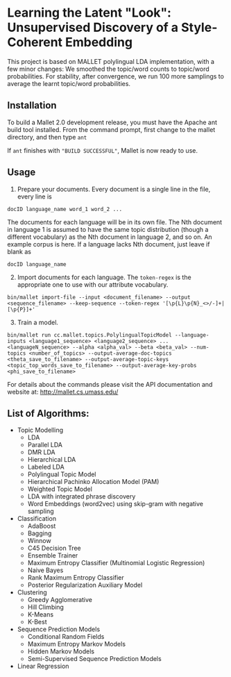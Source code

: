 Learning the Latent "Look": Unsupervised Discovery of a Style-Coherent Embedding 
======

This project is based on MALLET polylingual LDA implementation, with a few minor changes:
We smoothed the topic/word counts to topic/word probabilities.
For stability, after convergence, we run 100 more samplings to average the learnt topic/word probabilities.


## Installation

To build a Mallet 2.0 development release, you must have the Apache ant build tool installed. From the command prompt, first change to the mallet directory, and then type
`ant`

If `ant` finishes with `"BUILD SUCCESSFUL"`, Mallet is now ready to use.

## Usage

1. Prepare your documents. Every document is a single line in the file, every line is
```
docID language_name word_1 word_2 ...
```
The documents for each language will be in its own file. The Nth document in language 1 is assumed to have the same topic distribution (though a different vocabulary) as the Nth document in language 2, and so on. An example corpus is here. If a language lacks Nth document, just leave if blank as
```
docID language_name 
```
2. Import documents for each language. The `token-regex` is the appropriate one to use with our attribute vocabulary.
```
bin/mallet import-file --input <document_filename> --output <sequence_filename> --keep-sequence --token-regex '[\p{L}\p{N}_<>/-]+|[\p{P}]+'
```
3. Train a model.
```
bin/mallet run cc.mallet.topics.PolylingualTopicModel --language-inputs <language1_sequence> <language2_sequence> ... <languageN_sequence> --alpha <alpha_val> --beta <beta_val> --num-topics <number_of_topics> --output-average-doc-topics <theta_save_to_filename> --output-average-topic-keys <topic_top_words_save_to_filename> --output-average-key-probs <phi_save_to_filename>
```

For details about the commands please visit the API documentation and website at: http://mallet.cs.umass.edu/


## List of Algorithms:

* Topic Modelling
  * LDA
  * Parallel LDA
  * DMR LDA
  * Hierarchical LDA
  * Labeled LDA
  * Polylingual Topic Model
  * Hierarchical Pachinko Allocation Model (PAM)
  * Weighted Topic Model
  * LDA with integrated phrase discovery
  * Word Embeddings (word2vec) using skip-gram with negative sampling
* Classification
  * AdaBoost
  * Bagging
  * Winnow
  * C45 Decision Tree
  * Ensemble Trainer
  * Maximum Entropy Classifier (Multinomial Logistic Regression)
  * Naive Bayes
  * Rank Maximum Entropy Classifier
  * Posterior Regularization Auxiliary Model
* Clustering
  * Greedy Agglomerative
  * Hill Climbing
  * K-Means
  * K-Best
* Sequence Prediction Models
  * Conditional Random Fields
  * Maximum Entropy Markov Models
  * Hidden Markov Models
  * Semi-Supervised Sequence Prediction Models
* Linear Regression



